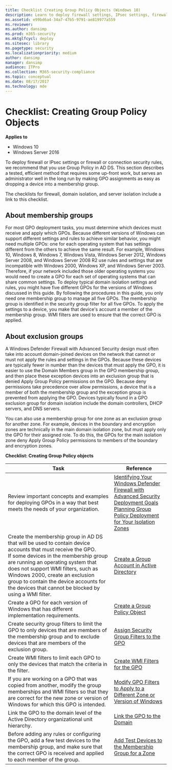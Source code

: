 ```yaml
---
title: Checklist Creating Group Policy Objects (Windows 10)
description: Learn to deploy firewall settings, IPsec settings, firewall rules, or connection security rules, by using Group Policy in AD DS.
ms.assetid: e99bd6a4-34a7-47b5-9791-ae819977a559
ms.reviewer: 
ms.author: dansimp
ms.prod: m365-security
ms.mktglfcycl: deploy
ms.sitesec: library
ms.pagetype: security
ms.localizationpriority: medium
author: dansimp
manager: dansimp
audience: ITPro
ms.collection: M365-security-compliance
ms.topic: conceptual
ms.date: 08/17/2017
ms.technology: mde
---
```


# Checklist: Creating Group Policy Objects

**Applies to**
-   Windows 10
-   Windows Server 2016

To deploy firewall or IPsec settings or firewall or connection security rules, we recommend that you use Group Policy in AD DS. This section describes a tested, efficient method that requires some up-front work, but serves an administrator well in the long run by making GPO assignments as easy as dropping a device into a membership group.

The checklists for firewall, domain isolation, and server isolation include a link to this checklist.

## About membership groups

For most GPO deployment tasks, you must determine which devices must receive and apply which GPOs. Because different versions of Windows can support different settings and rules to achieve similar behavior, you might need multiple GPOs: one for each operating system that has settings different from the others to achieve the same result. For example, Windows 10, Windows 8, Windows 7, Windows Vista, Windows Server 2012, Windows Server 2008, and Windows Server 2008 R2 use rules and settings that are incompatible with Windows 2000, Windows XP, and Windows Server 2003. Therefore, if your network included those older operating systems you would need to create a GPO for each set of operating systems that can share common settings. To deploy typical domain isolation settings and rules, you might have five different GPOs for the versions of Windows discussed in this guide. By following the procedures in this guide, you only need one membership group to manage all five GPOs. The membership group is identified in the security group filter for all five GPOs. To apply the settings to a device, you make that device's account a member of the membership group. WMI filters are used to ensure that the correct GPO is applied.

## About exclusion groups

A Windows Defender Firewall with Advanced Security design must often take into account domain-joined devices on the network that cannot or must not apply the rules and settings in the GPOs. Because these devices are typically fewer in number than the devices that must apply the GPO, it is easier to use the Domain Members group in the GPO membership group, and then place these exception devices into an exclusion group that is denied Apply Group Policy permissions on the GPO. Because deny permissions take precedence over allow permissions, a device that is a member of both the membership group and the exception group is prevented from applying the GPO. Devices typically found in a GPO exclusion group for domain isolation include the domain controllers, DHCP servers, and DNS servers.

You can also use a membership group for one zone as an exclusion group for another zone. For example, devices in the boundary and encryption zones are technically in the main domain isolation zone, but must apply only the GPO for their assigned role. To do this, the GPOs for the main isolation zone deny Apply Group Policy permissions to members of the boundary and encryption zones.

**Checklist: Creating Group Policy objects**

| Task | Reference |
| - | - |
| Review important concepts and examples for deploying GPOs in a way that best meets the needs of your organization.| [Identifying Your Windows Defender Firewall with Advanced Security Deployment Goals](identifying-your-windows-firewall-with-advanced-security-deployment-goals.md)<br/>[Planning Group Policy Deployment for Your Isolation Zones](planning-group-policy-deployment-for-your-isolation-zones.md)| 
| Create the membership group in AD DS that will be used to contain device accounts that must receive the GPO.<br/>If some devices in the membership group are running an operating system that does not support WMI filters, such as Windows 2000, create an exclusion group to contain the device accounts for the devices that cannot be blocked by using a WMI filter.| [Create a Group Account in Active Directory](create-a-group-account-in-active-directory.md)|
| Create a GPO for each version of Windows that has different implementation requirements.| [Create a Group Policy Object](create-a-group-policy-object.md) |
| Create security group filters to limit the GPO to only devices that are members of the membership group and to exclude devices that are members of the exclusion group.|[Assign Security Group Filters to the GPO](assign-security-group-filters-to-the-gpo.md) |
| Create WMI filters to limit each GPO to only the devices that match the criteria in the filter.| [Create WMI Filters for the GPO](create-wmi-filters-for-the-gpo.md) |
| If you are working on a GPO that was copied from another, modify the group memberships and WMI filters so that they are correct for the new zone or version of Windows for which this GPO is intended.|[Modify GPO Filters to Apply to a Different Zone or Version of Windows](modify-gpo-filters-to-apply-to-a-different-zone-or-version-of-windows.md) |
| Link the GPO to the domain level of the Active Directory organizational unit hierarchy.| [Link the GPO to the Domain](link-the-gpo-to-the-domain.md) |
| Before adding any rules or configuring the GPO, add a few test devices to the membership group, and make sure that the correct GPO is received and applied to each member of the group.| [Add Test Devices to the Membership Group for a Zone](add-test-devices-to-the-membership-group-for-a-zone.md) |
